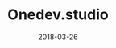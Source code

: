 ---
path: "/projeto/onedev.studio"
category: ["Open-source"]
title: "Onedev.studio"
description: "Onedev.studio é um estúdio de Design, Front-end e Desenvolvimento WordPress. Feito com Stylus e Nuxtjs (Vuejs), usando pré-rendering e hospedado no Netlify."
date: 2018-03-26
online: true
repo: "https://github.com/onedevstudio/onedev.studio"
image: "./onedev-studio.png"
url: "https://onedev.studio/"
tags: ["wordpress", "responsive", "vuejs", "nuxjs", "netlify"]
---